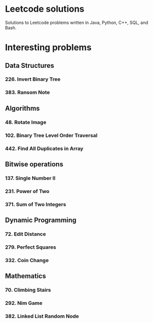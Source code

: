 # Leetcode solutions
Solutions to Leetcode problems written in Java, Python, C++, SQL, and Bash.

# Interesting problems

## Data Structures
### 226. Invert Binary Tree
### 383. Ransom Note

## Algorithms
### 48. Rotate Image
### 102. Binary Tree Level Order Traversal
### 442. Find All Duplicates in Array

## Bitwise operations
### 137. Single Number II
### 231. Power of Two
### 371. Sum of Two Integers

## Dynamic Programming
### 72. Edit Distance
### 279. Perfect Squares
### 332. Coin Change

## Mathematics
### 70. Climbing Stairs
### 292. Nim Game
### 382. Linked List Random Node
